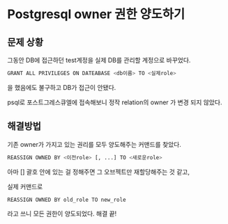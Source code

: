 # Postgresql owner 권한 양도하기

## 문제 상황

그동안 DB에 접근하던 test계정을 실제 DB를 관리할 계정으로 바꾸었다.
```bash
GRANT ALL PRIVILEGES ON DATEABASE <db이름> TO <실제role>
```

을 했음에도 불구하고 DB가 접근이 안됐다.

psql로 포스트그레스큐엘에 접속해보니 정작 relation의 owner 가 변경 되지 않았다.

## 해결방법

기존 owner가 가지고 있는 권리를 모두 양도해주는 커맨드를 찾았다.

```bash
REASSIGN OWNED BY <이전role> [, ...] TO <새로운role>
```

아마 [] 괄호 안에 있는 걸 정해주면 그 오브젝트만 재할당해주는 것 같고,

실제 커맨드로
```bash
REASSIGN OWNED BY old_role TO new_role
```

라고 쓰니 모든 권한이 양도되었다. 해결 끝! 

